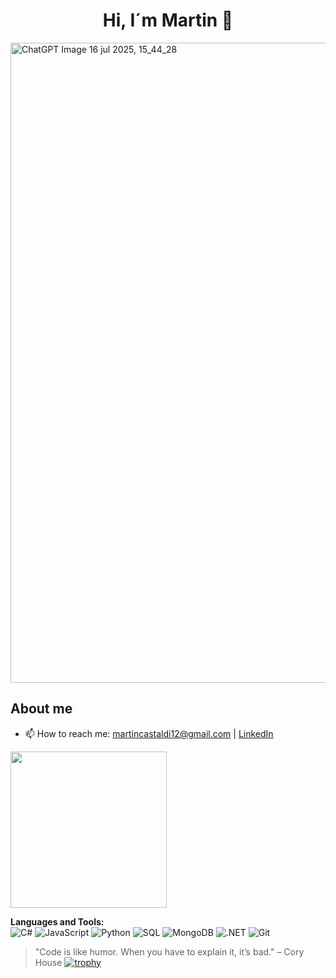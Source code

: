 <div align="center">
<h1 align ="center"> Hi, I´m Martin 👋</h1>
</div>

<img width="1536" height="1024" alt="ChatGPT Image 16 jul 2025, 15_44_28" src="https://github.com/user-attachments/assets/24b65b36-d6fd-4459-91ff-384ccf4721f7" />









## About me


- 📫 How to reach me: [martincastaldi12@gmail.com](mailto:martincastaldi12@gmail.com) | [LinkedIn](https://www.linkedin.com/in/martin-castaldi-117986234/)



<img src="https://media.giphy.com/media/qgQUggAC3Pfv687qPC/giphy.gif" width="250"/>

**Languages and Tools:**  
![C#](https://img.shields.io/badge/C%23-239120?style=flat&logo=c-sharp&logoColor=white) 
![JavaScript](https://img.shields.io/badge/JavaScript-F7DF1E?style=flat&logo=javascript&logoColor=black)
![Python](https://img.shields.io/badge/Python-3776AB?style=flat&logo=python&logoColor=white)
![SQL](https://img.shields.io/badge/SQL-4479A1?style=flat&logo=postgresql&logoColor=white)
![MongoDB](https://img.shields.io/badge/MongoDB-4EA94B?style=flat&logo=mongodb&logoColor=white)
![.NET](https://img.shields.io/badge/.NET-512BD4?style=flat&logo=dotnet&logoColor=white)
![Git](https://img.shields.io/badge/Git-F05032?style=flat&logo=git&logoColor=white)
> "Code is like humor. When you have to explain it, it’s bad." – Cory House
[![trophy](https://github-profile-trophy.vercel.app/?username=CarlosGardel1891)](https://github.com/ryo-ma/github-profile-trophy)
